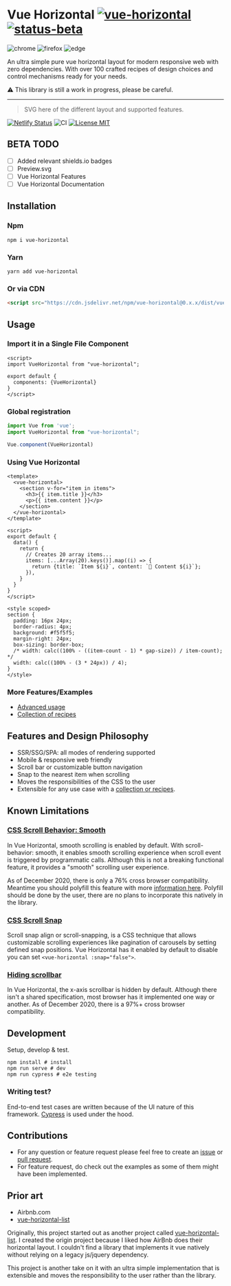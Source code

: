 # Vue Horizontal [![vue-horizontal](https://img.shields.io/npm/v/vue-horizontal.svg)](https://www.npmjs.com/package/vue-horizontal) [![status-beta](https://img.shields.io/badge/status-beta-red)](https://www.npmjs.com/package/vue-horizontal)

![chrome](https://github.com/fuxingloh/vue-horizontal/workflows/chrome/badge.svg)
![firefox](https://github.com/fuxingloh/vue-horizontal/workflows/firefox/badge.svg)
![edge](https://github.com/fuxingloh/vue-horizontal/workflows/edge/badge.svg)

An ultra simple pure vue horizontal layout for modern responsive web with zero dependencies. With over 100 crafted
recipes of design choices and control mechanisms ready for your needs.

⚠️ This library is still a work in progress, please be careful.

---

> SVG here of the different layout and supported features.

[![Netlify Status](https://api.netlify.com/api/v1/badges/a0be1d4c-97ed-455b-abcb-7c9e64acb0b5/deploy-status)](https://app.netlify.com/sites/vue-horizontal/deploys)
![CI](https://github.com/fuxingloh/vue-horizontal/workflows/CI/badge.svg)
[![License MIT](https://img.shields.io/github/license/fuxingloh/vue-horizontal)](https://github.com/fuxingloh/vue-horizontal/blob/main/LICENSE)

## BETA TODO

- [ ] Added relevant shields.io badges
- [ ] Preview.svg
- [ ] Vue Horizontal Features
- [ ] Vue Horizontal Documentation

## Installation

### Npm

```shell
npm i vue-horizontal
```

### Yarn

```shell
yarn add vue-horizontal
```

### Or via CDN

```html
<script src="https://cdn.jsdelivr.net/npm/vue-horizontal@0.x.x/dist/vue-horizontal.esm.min.js"></script>
```

## Usage

### Import it in a Single File Component

```vue
<script>
import VueHorizontal from "vue-horizontal";

export default {
  components: {VueHorizontal}
}
</script>
```

### Global registration
```javascript
import Vue from 'vue';
import VueHorizontal from "vue-horizontal";

Vue.component(VueHorizontal)
```

### Using Vue Horizontal

```vue
<template>
  <vue-horizontal>
    <section v-for="item in items">
      <h3>{{ item.title }}</h3>
      <p>{{ item.content }}</p>
    </section>
  </vue-horizontal>
</template>

<script>
export default {
  data() {
    return {
      // Creates 20 array items...
      items: [...Array(20).keys()].map((i) => {
        return {title: `Item ${i}`, content: `🚀 Content ${i}`};
      }),
    }
  }
}
</script>

<style scoped>
section {
  padding: 16px 24px;
  border-radius: 4px;
  background: #f5f5f5;
  margin-right: 24px;
  box-sizing: border-box;
  /* width: calc((100% - ((item-count - 1) * gap-size)) / item-count); */
  width: calc((100% - (3 * 24px)) / 4);
}
</style>
```

### More Features/Examples

- [Advanced usage](https://vue-horizontal.fuxing.dev/advanced)
- [Collection of recipes](https://vue-horizontal.fuxing.dev/recipes)

## Features and Design Philosophy

- SSR/SSG/SPA: all modes of rendering supported
- Mobile & responsive web friendly
- Scroll bar or customizable button navigation
- Snap to the nearest item when scrolling
- Moves the responsibilities of the CSS to the user
- Extensible for any use case with a [collection or recipes](https://vue-horizontal.fuxing.dev/recipes).

## Known Limitations

### [CSS Scroll Behavior: Smooth](https://vue-horizontal.fuxing.dev/limitations#css-scroll-behavior-smooth)

In Vue Horizontal, smooth scrolling is enabled by default. With scroll-behavior: smooth, it enables smooth scrolling
experience when scroll event is triggered by programmatic calls. Although this is not a breaking functional feature, it
provides a "smooth" scrolling user experience.

As of December 2020, there is only a 76% cross browser compatibility. Meantime you should polyfill this feature with
more
[information here](https://vue-horizontal.fuxing.dev/limitations#smoothscroll-polyfill). Polyfill should be done by the
user, there are no plans to incorporate this natively in the library.

### [CSS Scroll Snap](https://vue-horizontal.fuxing.dev/limitations#css-scroll-snap)

Scroll snap align or scroll-snapping, is a CSS technique that allows customizable scrolling experiences like pagination
of carousels by setting defined snap positions. Vue Horizontal has it enabled by default to disable you can
set `<vue-horizontal :snap="false">`.

### [Hiding scrollbar](https://vue-horizontal.fuxing.dev/limitations#hiding-scrollbar)

In Vue Horizontal, the x-axis scrollbar is hidden by default. Although there isn't a shared specification, most browser
has it implemented one way or another. As of December 2020, there is a 97%+ cross browser compatibility.

## Development

Setup, develop & test.

```shell
npm install # install
npm run serve # dev
npm run cypress # e2e testing
```

### Writing test?

End-to-end test cases are written because of the UI nature of this framework.
[Cypress](https://www.cypress.io/) is used under the hood.

## Contributions

- For any question or feature request please feel free to create
  an [issue](https://github.com/fuxingloh/vue-horizontal/issues/new)
  or [pull request](https://github.com/fuxingloh/vue-horizontal/pulls).
- For feature request, do check out the examples as some of them might have been implemented.

## Prior art

- Airbnb.com
- [vue-horizontal-list](https://github.com/fuxingloh/vue-horizontal-list)

Originally, this project started out as another project
called [vue-horizontal-list](https://github.com/fuxingloh/vue-horizontal-list). I created the origin project because I
liked how AirBnb does their horizontal layout. I couldn't find a library that implements it vue natively without relying
on a legacy js/jquery dependency.

This project is another take on it with an ultra simple implementation that is extensible and moves the responsibility
to the user rather than the library.
